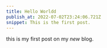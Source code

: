 ```yaml
---
title: Hello Worldd
publish_at: 2022-07-02T23:24:06.721Z
snippet: This is the first post.
---
```


this is my first post on my _new_ blog.
